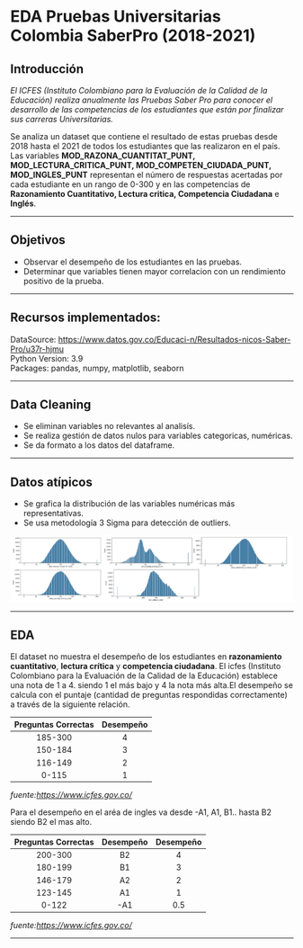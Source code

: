# EDA Pruebas Universitarias Colombia  SaberPro (2018-2021)

## Introducción <br>
*El ICFES (Instituto Colombiano para la Evaluación de la Calidad de la Educación) realiza anualmente las Pruebas Saber Pro para conocer el desarrollo de las competencias de los estudiantes que están por finalizar sus carreras Universitarias.*<br>

Se analiza un dataset que contiene el resultado de estas pruebas desde 2018 hasta el 2021 de todos los estudiantes que las realizaron en el país. Las variables **MOD_RAZONA_CUANTITAT_PUNT, MOD_LECTURA_CRITICA_PUNT, MOD_COMPETEN_CIUDADA_PUNT, MOD_INGLES_PUNT** representan el número de respuestas acertadas por cada estudiante en un rango de 0-300 y en las competencias de **Razonamiento Cuantitativo, Lectura critica, Competencia Ciudadana** e **Inglés**.
<hr>

## Objetivos
* Observar el desempeño de los estudiantes en las pruebas.<br>
* Determinar que variables tienen mayor correlacion con un rendimiento positivo de la prueba.<br>
<hr>

## Recursos implementados:
DataSource: https://www.datos.gov.co/Educaci-n/Resultados-nicos-Saber-Pro/u37r-hjmu <br>
Python Version: 3.9<br>
Packages: pandas, numpy,  matplotlib, seaborn
<hr>

## Data Cleaning
- Se eliminan  variables no relevantes al analisís.<br>
- Se realiza gestión de datos nulos para variables categoricas, numéricas.<br>
- Se da formato a los datos del dataframe. 
<hr>

## Datos atípicos
- Se grafica la distribución de las variables numéricas más representativas.
- Se usa metodología 3 Sigma para detección de outliers.

<img src="_src/image_3.png" width="1000" >
<hr>

## EDA
El dataset no muestra el desempeño de los estudiantes  en **razonamiento cuantitativo**, **lectura crítica** y **competencia ciudadana**. El icfes (Instituto Colombiano para la Evaluación de la Calidad de la Educación) establece una nota de 1 a 4. siendo 1 el más bajo y 4 la nota más alta.El desempeño se calcula con el puntaje (cantidad de preguntas respondidas correctamente) a través de la siguiente relación.<br>

| **Preguntas Correctas** | **Desempeño** |
|:-----------------------:|:-------------:|
|         185-300         |       4       |
|         150-184         |       3       |
|         116-149         |       2       |
|          0-115          |       1       |

*fuente:https://www.icfes.gov.co/*

Para el desempeño en el aréa de ingles va desde -A1, A1, B1.. hasta B2 siendo B2 el mas alto.
 
| **Preguntas Correctas** | **Desempeño** | **Desempeño** |
|:-----------------------:|:-------------:|:-------------:|
|         200-300         |       B2      |       4       |
|         180-199         |       B1      |       3       |
|         146-179         |       A2      |       2       |
|         123-145         |       A1      |       1       |
|          0-122          |      -A1      |      0.5      |


*fuente:https://www.icfes.gov.co/*

<hr>